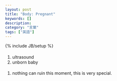 ```yaml
---
layout: post
title: "Body: Pregnant"
keywords: []
description: 
category: "言葉"
tags: ["英語"]
---
```

{% include JB/setup %}

####
1. ultrasound
2. unborn baby


####
1. nothing can ruin this moment, this is very special.
